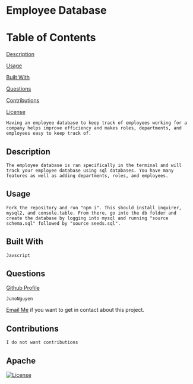# Employee Database

Table of Contents
=================
[Description](#description)

[Usage](#usage)

[Built With](#built-with)

[Questions](#questions)

[Contributions](#contributions)

[License](#Apache)


    Having an employee database to keep track of employees working for a company helps improve efficiency and makes roles, departments, and employees easy to keep track of. 
## Description
    The employee database is ran specifically in the terminal and will track your employee database using sql databases. You have many features as well as adding departments, roles, and employees. 
## Usage
    Fork the repository and run "npm i". This should install inquirer, mysql2, and console.table. From there, go into the db folder and create the database by logging into mysql and running "source schema.sql" followed by "source seeds.sql".
## Built With
    Javscript
## Questions
[Github Profile](https://github.com/JunoNguyen)

    JunoNguyen
[Email Me](junonguyen27@gmail.com) if you want to get in contact about this project.
## Contributions
    I do not want contributions
## Apache
  [![License](https://img.shields.io/badge/License-Apache_2.0-yellowgreen.svg)](https://opensource.org/licenses/Apache-2.0) 
